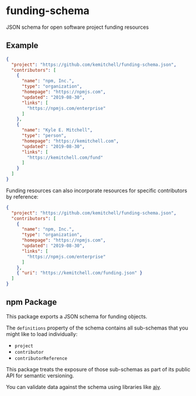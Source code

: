 # funding-schema

JSON schema for open software project funding resources

## Example

```json
{
  "project": "https://github.com/kemitchell/funding-schema.json",
  "contributors": [
    {
      "name": "npm, Inc.",
      "type": "organization",
      "homepage": "https://npmjs.com",
      "updated": "2019-08-30",
      "links": [
        "https://npmjs.com/enterprise"
      ]
    },
    {
      "name": "Kyle E. Mitchell",
      "type": "person",
      "homepage": "https://kemitchell.com",
      "updated": "2019-08-30",
      "links": [
        "https://kemitchell.com/fund"
      ]
    }
  ]
}
```

Funding resources can also incorporate resources for specific contributors by reference:

```json
{
  "project": "https://github.com/kemitchell/funding-schema.json",
  "contributors": [
    {
      "name": "npm, Inc.",
      "type": "organization",
      "homepage": "https://npmjs.com",
      "updated": "2019-08-30",
      "links": [
        "https://npmjs.com/enterprise"
      ]
    },
    { "uri": "https://kemitchell.com/funding.json" }
  ]
}
```

## npm Package

This package exports a JSON schema for funding objects.

The `definitions` property of the schema contains all sub-schemas that you might like to load individually:

- `project`
- `contributor`
- `contributorReference`

This package treats the exposure of those sub-schemas as part of its public API for semantic versioning.

You can validate data against the schema using libraries like [ajv](https://www.npmjs.com/package/ajv).
